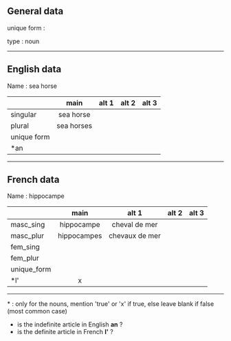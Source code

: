 ## General data

unique form :

type : noun

---

## English data

Name : sea horse

|             |    main    | alt 1 | alt 2 | alt 3 |
| :---------- | :--------: | :---: | :---: | ----- |
| singular    | sea horse  |       |       |       |
| plural      | sea horses |       |       |       |
| unique form |            |       |       |       |
| \*an        |            |       |       |       |

---

## French data

Name : hippocampe

|             |    main     |     alt 1      | alt 2 | alt 3 |
| :---------- | :---------: | :------------: | :---: | :---: |
| masc_sing   | hippocampe  | cheval de mer  |       |       |
| masc_plur   | hippocampes | chevaux de mer |       |       |
| fem_sing    |             |                |       |       |
| fem_plur    |             |                |       |       |
| unique_form |             |                |       |       |
| \*l'        |      x      |                |       |       |

---

\* : only for the nouns, mention 'true' or 'x' if true, else leave blank if false (most common case)

- is the indefinite article in English **an** ?
- is the definite article in French **l'** ?
